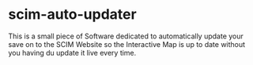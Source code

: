 # scim-auto-updater
This is a small piece of Software dedicated to automatically update your save on to the SCIM Website so the Interactive Map is up to date without you having du update it live every time.
